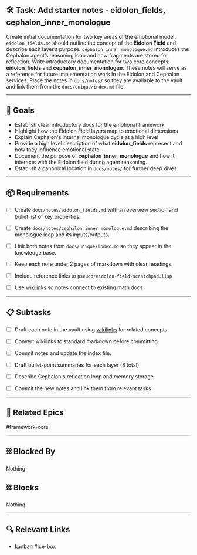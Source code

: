 ## 🛠️ Task: Add starter notes - eidolon_fields, cephalon_inner_monologue

Create initial documentation for two key areas of the emotional model.
`eidolon_fields.md` should outline the concept of the **Eidolon Field** and
describe each layer’s purpose. `cephalon_inner_monologue.md` introduces the
Cephalon agent’s reasoning loop and how fragments are stored for reflection.
Write introductory documentation for two core concepts: **eidolon_fields** and
**cephalon_inner_monologue**. These notes will serve as a reference for future
implementation work in the Eidolon and Cephalon services. Place the notes in
`docs/notes/` so they are available to the vault and link them from the
`docs/unique/index.md` file.

---

## 🎯 Goals

- Establish clear introductory docs for the emotional framework
- Highlight how the Eidolon Field layers map to emotional dimensions
- Explain Cephalon's internal monologue cycle at a high level
- Provide a high level description of what **eidolon_fields** represent and how
they influence emotional state.
- Document the purpose of **cephalon_inner_monologue** and how it interacts with
the Eidolon field during agent reasoning.
- Establish a canonical location in `docs/notes/` for further deep dives.

---

## 📦 Requirements
- [ ] Create `docs/notes/eidolon_fields.md` with an overview section and bullet
list of key properties.
- [ ] Create `docs/notes/cephalon_inner_monologue.md` describing the monologue
loop and its inputs/outputs.
- [ ] Link both notes from `docs/unique/index.md` so they appear in the
knowledge base.
- [ ] Keep each note under 2 pages of markdown with clear headings.

- [ ] Include reference links to `pseudo/eidolon-field-scratchpad.lisp`
- [ ] Use [wikilinks](wikilinks.md) so notes connect to existing math docs

---

## 📋 Subtasks
- [ ] Draft each note in the vault using [wikilinks](wikilinks.md) for related concepts.
- [ ] Convert wikilinks to standard markdown before committing.
- [ ] Commit notes and update the index file.

- [ ] Draft bullet-point summaries for each layer (8 total)
- [ ] Describe Cephalon's reflection loop and memory storage
- [ ] Commit the new notes and link them from relevant tasks

---

## 🔗 Related Epics

#framework-core

---

## ⛓️ Blocked By

Nothing

## ⛓️ Blocks

Nothing

---

## 🔍 Relevant Links

- [kanban](../boards/kanban.md)
#ice-box

